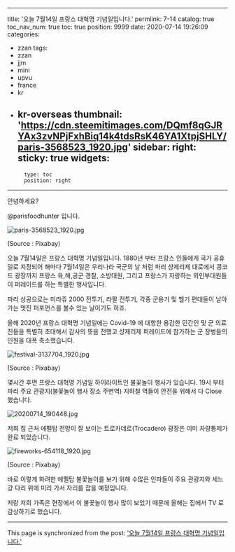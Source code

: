 
---
title: '오늘 7월14일 프랑스 대혁명 기념일입니다.'
permlink: 7-14
catalog: true
toc_nav_num: true
toc: true
position: 9999
date: 2020-07-14 19:26:09
categories:
- zzan
tags:
- zzan
- jjm
- mini
- upvu
- france
- kr
- kr-overseas
thumbnail: 'https://cdn.steemitimages.com/DQmf8qGJRYAx3zvNPjFxhBiq14k4tdsRsK46YA1XtpjSHLY/paris-3568523_1920.jpg'
sidebar:
    right:
        sticky: true
widgets:
    -
        type: toc
        position: right
---


안녕하세요? 

@parisfoodhunter 입니다. 

![paris-3568523_1920.jpg](https://cdn.steemitimages.com/DQmf8qGJRYAx3zvNPjFxhBiq14k4tdsRsK46YA1XtpjSHLY/paris-3568523_1920.jpg)

(Source : Pixabay)

오늘 7월14일은 프랑스 대혁명 기념일입니다.
1880년 부터 프랑스 인들에게 국가 공휴일로 지정되어 해마다 7월14일은 우리나라 국군의 날 처럼 파리 샹제리제 대로에서 콩코드 광장까지 프랑스 육,해,공군 경찰, 소방대원, 그리고 프랑스가 자랑하는 외인부대원들이 퍼레이드를 하는 특별한 행사입니다. 

파리 상공으로는 미라쥬 2000 전투기, 라팔 전투기,
각종 군용기 및 헬기 편대들이 날아가는 멋진 퍼포먼스를 볼수 있는 날이기도 하죠.

올해 2020년 프랑스 대혁명 기념일에는 Covid-19 에 대항한 용감한 민간인 및 군 의료진들을 특별히 초대해서 감사의 뜻을 전했고 샹제리제 퍼레이드에 참가하는 군 장병들의 인원을 대폭 축소했습니다.

![festival-3137704_1920.jpg](https://cdn.steemitimages.com/DQmRZoNDeEUS2TvTyRL2GBcth5hUqs3jFSpCYr6yC757qjj/festival-3137704_1920.jpg)

(Source : Pixabay)

몇시간 후면 프랑스 대혁명 기념일 하이라이트인 불꽃놀이 행사가 있습니다.  19시 부터 파리 주요 관광지(불꽃놀이 행사 장소 주변역) 지하철 역들이 안전을 위해서  다  Close 했습니다. 

![20200714_190448.jpg](https://cdn.steemitimages.com/DQmRY84N7DyCKfW6pztJpbtDnWaFRBsQQoaVvXiyZjrf9N4/20200714_190448.jpg)

저희 집 근처 에펠탑  전망이 잘 보이는 트로카데로(Trocadero) 광장은 이미 차량통제가 완료 되었습니다. 

![fireworks-654118_1920.jpg](https://cdn.steemitimages.com/DQmdGpEfo9PkCaZULXfJzqFawddVmiN2GsL28BXBmsnJBQB/fireworks-654118_1920.jpg)

(Source : Pixabay)

바로 이렇게 화려한 에펠탑 불꽃놀이를 보기 위해 수많은 인파들이 주요 관광지와 세느강 다리 위에 미리 가서 자리를 잡을 예정입니다. 

저랑 저희 가족은 현장에서 이 불꽃놀이 행사 많이 보았기 때문에 올해는 집에서 TV 로 감상하기로 했습니다.

- - -

This page is synchronized from the post: ['오늘 7월14일 프랑스 대혁명 기념일입니다.'](https://steemit.com/@parisfoodhunter/7-14)
